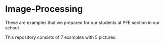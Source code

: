 # Image-Processing
These are examples that we prepared for our students at PFE section in our school.

This repository consists of 7 examples with 5 pictures.
